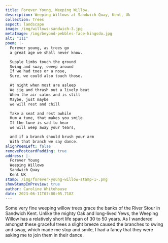 ```yaml
---
title: Forever Young, Weeping Willow.
description: Weeping Willows at Sandwich Quay, Kent, Uk
collection: Trees
aspect: landscape
image: /img/willows-sandwich-3.jpg
metaImage: /img/beyond-pebbles-face-kingsdo.jpg
alt: "111"
poem: |-
  Forever young, as trees go
  a great age we shall never know.

  Supple limbs touch the ground
  Swing and sway, sweep around
  If we had toes or a nose,
  Sure, we could also touch those.

  At night when most are asleep
  We jig and thrash out a lively beat
  When the air calms and is still
  Maybe, just maybe 
  we will rest and chill

  Take a seat and rest awhile
  Hum a tune, that makes you smile
  If the tune is sad to hear
  we will weep away your tears,

  and if a branch should brush your arm
  With that branch we say dance.
alignPoemLeft: false
removePostcardPadding: true
address: |-
  Forever Young 
  Weeping Willows
  Sandwich Quay
  Kent UK
stamp: /img/forever-young-willow-stamp-1-.png
showStampInPreview: true
author: Caroline Whitehouse
date: 2023-06-11T07:00:05.718Z
---
```

Some very fine weeping willow trees grace the banks of the River Stour in Sandwich Kent. Unlike the mighty Oak and long-lived Yews, the Weeping Willow has a relatively short life span of 30 to 50 years. As I wandered amongst these graceful trees a slight breeze caused the branches to swing and sway, which made me stop and smile, I had a fancy that they were asking me to join them in their dance.